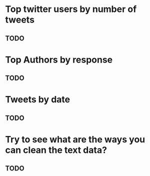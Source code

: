 #  Top twitter users by number of tweets
## TODO

# Top Authors by response
## TODO

# Tweets by date​
## TODO

# Try to see what are the ways you can clean the text data?​
## TODO
